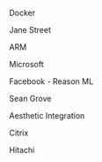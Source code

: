 Docker

Jane Street

ARM

Microsoft

Facebook - Reason ML

Sean Grove

Aesthetic Integration

Citrix

Hitachi

